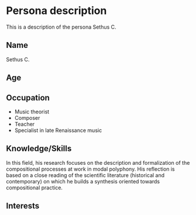 # Persona description

This is a description of the persona Sethus C.

## Name
Sethus C.

## Age


## Occupation
- Music theorist
- Composer 
- Teacher  
- Specialist in late Renaissance music

## Knowledge/Skills
In this field, his research focuses on the description and formalization of the compositional processes at work in modal polyphony. His reflection is based on a close reading of the scientific literature (historical and contemporary) on which he builds a synthesis oriented towards compositional practice.

## Interests


